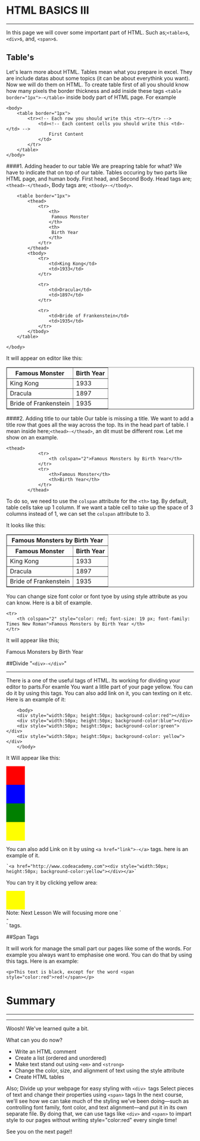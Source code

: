 # HTML BASICS III #

----------

In this page we will cover some important part of HTML. Such as;`<table>`s, `<div>`s, and, `<span>`s. 

## Table's
 Let's learn more about HTML. Tables mean what you prepare in excel. They are include datas about some topics (it can be about everythink you want). Now we will do them on HTML. To create table first of all you should know how many pixels the border thickness and add inside these tags `<table border="1px">-</table>` inside body part of HTML page. For example

	<body>
		<table border="1px">
			<tr><!-- Each row you should write this <tr>-</tr> -->
				<td><!-- Each content cells you should write this <td>-</td> -->
					First Content
 				</td>
			</tr>
		</table>
	</body>

####1. Adding header to our table
We are preapring table for what? We have to indicate that on top of our table. Tables occuring by two parts like HTML page, and human body. First head, and Second Body. Head tags are; `<thead>-</thead>`, Body tags are; `<tbody>-</tbody>`.
<body>
      
        <table border="1px">
            <thead>
                <tr>
                    <th>
                     Famous Monster
                    </th>
                    <th>
                     Birth Year
                    </th>
                </tr>
            </thead>
            <tbody>
                <tr>
                    <td>King Kong</td>
                    <td>1933</td> 
                </tr>
                
                <tr>
                    <td>Dracula</td>
                    <td>1897</td>
                </tr>
                
                <tr>
                    <td>Bride of Frankenstein</td>
                    <td>1935</td>
                </tr>
            </tbody>
        </table>
        
    </body>


It will appear on editor like this:
<body>
  
<table border="1px">
<thead>
<tr>
<th>
 Famous Monster
</th>
<th>
 Birth Year
</th>
</tr>
</thead>
<tbody>
<tr>
<td>King Kong</td>
<td>1933</td> 
</tr>

<tr>
<td>Dracula</td>
<td>1897</td>
</tr>

<tr>
<td>Bride of Frankenstein</td>
<td>1935</td>
</tr>
</tbody>
</table>

</body>

####2. Adding title to our table
Our table is missing a title. We want to add a title row that goes all the way across the top. Its in the head part of table. I mean inside here;`<thead>-</thead>`, an dit must be different row. Let me show on an example.

    <thead>
                <tr>
                    <th colspan="2">Famous Monsters by Birth Year</th>
                </tr>
                <tr>
                    <th>Famous Monster</th>
                    <th>Birth Year</th>
                </tr>
            </thead>

To do so, we need to use the `colspan` attribute for the `<th>` tag. By default, table cells take up 1 column. If we want a table cell to take up the space of 3 columns instead of 1, we can set the `colspan` attribute to 3.

It looks like this:

<body>

<table border="1px">
<thead>
<tr>
<th colspan="2">Famous Monsters by Birth Year</th>
</tr>
<tr>
<th>Famous Monster</th>
<th>Birth Year</th>
</tr>
</thead>
<tbody>
<tr>
<td>King Kong</td>
<td>1933</td> 
</tr>

<tr>
<td>Dracula</td>
<td>1897</td>
</tr>

<tr>
<td>Bride of Frankenstein</td>
<td>1935</td>
</tr>
</tbody>
</table>

</body>

You can change size font color or font tyoe by using style attribute as you can know. Here is a bit of example.

    <tr>
    	<th colspan="2" style="color: red; font-size: 19 px; font-family: Times New Roman">Famous Monsters by Birth Year </th>
    </tr>
    
It will appear like this;

   <tr>
	<th colspan="2" style="color: red; font-size: 19 px; font-family: times new Roman">Famous Monsters by Birth Year </th>
</tr>
    
  
##Divide "`<div>-</div>`"

----------
There is a one of the useful tags of HTML. Its working for dividing your editor to parts.For examle You want a litlle part of your page yellow. You can do it by using this tags. You can also add link on it, you can texting on it etc. Here is an example of it:

    	<body>
		<div style="width:50px; height:50px; background-color:red"></div>
		<div style="width:50px; height:50px; background-color:blue"></div>
		<div style="width:50px; height:50px; background-color:green"></div>
		<div style="width:50px; height:50px; background-color: yellow"></div>
		</body>

It Will appear like this:
	<body>
		<div style="width:50px; height:50px; background-color:red"></div>
		<div style="width:50px; height:50px; background-color:blue"></div>
		<div style="width:50px; height:50px; background-color:green"></div>
		<div style="width:50px; height:50px; background-color: yellow"></div>
		</body>

You can also add Link on it by using `<a href="link">-</a>` tags. here is an example of it.
	

	`<a href="http://www.codeacademy.com"><div style="width:50px; height:50px; background-color:yellow"></div></a>`
You can try it by clicking yellow area:
<body>
		<a href="http://www.codeacademy.com"><div style="width:50px; height:50px; background-color:yellow"></div></a>
</body> 
Note: Next Lesson We will focusing more one `<div>-</div>` tags.

##Span Tags

It will work for manage the small part our pages like some of the words. For example you always want to emphasise one word. You can do that by using this tags. Here is an example:

    <p>This text is black, except for the word <span style="color:red">red!</span></p>
	

# Summary 

----------

----------
Woosh! We've learned quite a bit.

What can you do now?



- Write an HTML comment
- Create a list (ordered and unordered)
- Make text stand out using `<em>` and `<strong>`
- Change the color, size, and alignment of text using the style attribute
- Create HTML tables

Also;
Divide up your webpage for easy styling with `<div> `tags
Select pieces of text and change their properties using `<span>` tags
In the next course, we'll see how we can take much of the styling we've been doing—such as controlling font family, font color, and text alignment—and put it in its own separate file. By doing that, we can use tags like `<div>` and `<span>` to impart style to our pages without writing style="color:red" every single time!

See you on the next page!!



